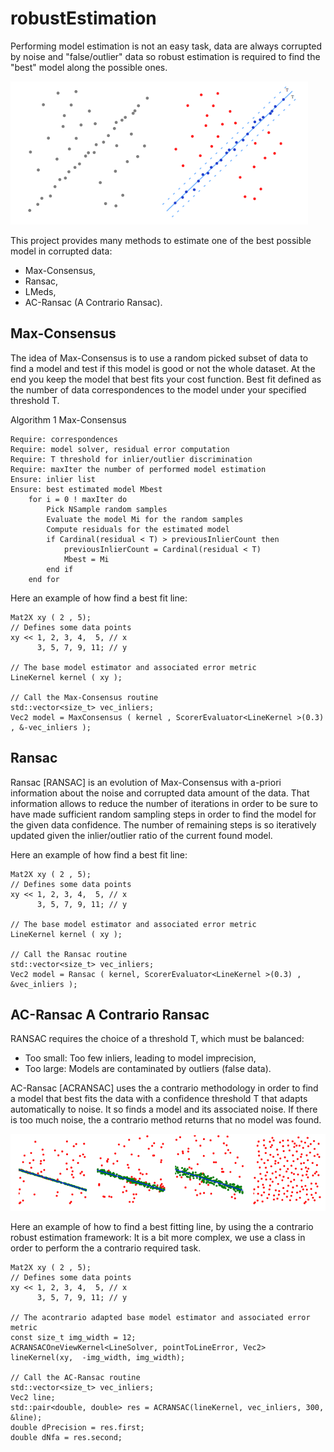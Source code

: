 # robustEstimation

Performing model estimation is not an easy task, data are always corrupted by noise and "false/outlier" data so robust estimation is required to find the "best" model along the possible ones.

![Robust estimation: Looking for a line in corrupted data.](../../../docs/img/robustEstimation.png)

This project provides many methods to estimate one of the best possible model in corrupted data:

- Max-Consensus,
- Ransac,
- LMeds,
- AC-Ransac (A Contrario Ransac).


## Max-Consensus

The idea of Max-Consensus is to use a random picked subset of data to find a model and test if
this model is good or not the whole dataset. At the end you keep the model that best fits your cost
function. Best fit defined as the number of data correspondences to the model under your specified
threshold T.

Algorithm 1 Max-Consensus

```
Require: correspondences
Require: model solver, residual error computation
Require: T threshold for inlier/outlier discrimination
Require: maxIter the number of performed model estimation
Ensure: inlier list
Ensure: best estimated model Mbest
	for i = 0 ! maxIter do
		Pick NSample random samples
		Evaluate the model Mi for the random samples
		Compute residuals for the estimated model
		if Cardinal(residual < T) > previousInlierCount then
			previousInlierCount = Cardinal(residual < T)
			Mbest = Mi
		end if
	end for
```
	
Here an example of how find a best fit line:

```
Mat2X xy ( 2 , 5);
// Defines some data points
xy << 1, 2, 3, 4,  5, // x
      3, 5, 7, 9, 11; // y

// The base model estimator and associated error metric
LineKernel kernel ( xy );

// Call the Max-Consensus routine
std::vector<size_t> vec_inliers;
Vec2 model = MaxConsensus ( kernel , ScorerEvaluator<LineKernel >(0.3) , &-vec_inliers );
```


## Ransac

Ransac [RANSAC] is an evolution of Max-Consensus with a-priori information about the noise and corrupted
data amount of the data. That information allows to reduce the number of iterations in order to be
sure to have made sufficient random sampling steps in order to find the model for the given data
confidence. The number of remaining steps is so iteratively updated given the inlier/outlier ratio of
the current found model.

Here an example of how find a best fit line:

```
Mat2X xy ( 2 , 5);
// Defines some data points
xy << 1, 2, 3, 4,  5, // x
      3, 5, 7, 9, 11; // y
			
// The base model estimator and associated error metric
LineKernel kernel ( xy );

// Call the Ransac routine
std::vector<size_t> vec_inliers;
Vec2 model = Ransac ( kernel, ScorerEvaluator<LineKernel >(0.3) , &vec_inliers );
```

	
## AC-Ransac A Contrario Ransac

RANSAC requires the choice of a threshold T, which must be balanced:

- Too small: Too few inliers, leading to model imprecision,
- Too large: Models are contaminated by outliers (false data).

AC-Ransac [ACRANSAC] uses the a contrario methodology in order to find a model that best fits the
data with a confidence threshold T that adapts automatically to noise. It so finds a model and its
associated noise. If there is too much noise, the a contrario method returns that no model was
found.

![A contrario robust estimation, noise adaptivity.](../../../docs/img/ACRansac.png)

Here an example of how to find a best fitting line, by using the a contrario robust estimation framework:
It is a bit more complex, we use a class in order to perform the a contrario required task.

```
Mat2X xy ( 2 , 5);
// Defines some data points
xy << 1, 2, 3, 4,  5, // x
      3, 5, 7, 9, 11; // y
			
// The acontrario adapted base model estimator and associated error metric
const size_t img_width = 12;
ACRANSACOneViewKernel<LineSolver, pointToLineError, Vec2> lineKernel(xy,  -img_width, img_width);

// Call the AC-Ransac routine
std::vector<size_t> vec_inliers;
Vec2 line;
std::pair<double, double> res = ACRANSAC(lineKernel, vec_inliers, 300, &line);
double dPrecision = res.first;
double dNfa = res.second;
```
